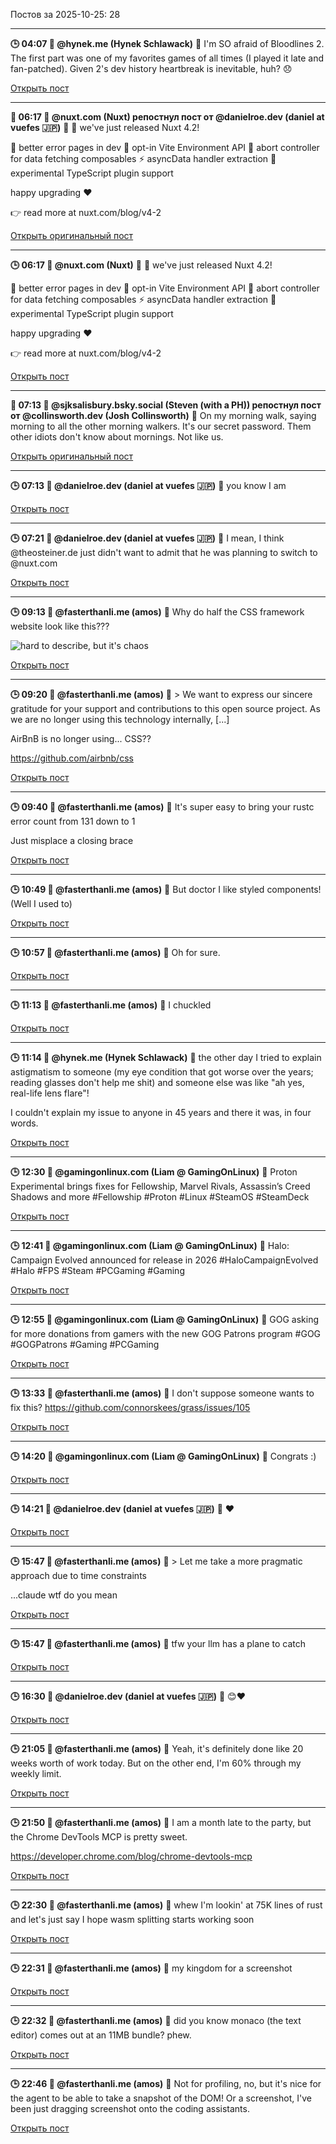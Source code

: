Постов за 2025-10-25: 28

----
**🕒 04:07 👤 @hynek.me (Hynek Schlawack)**
💬 I'm SO afraid of Bloodlines 2. The first part was one of my favorites games of all times (I played it late and fan-patched). Given 2's dev history heartbreak is inevitable, huh? 😞

[Открыть пост](https://bsky.app/profile/hynek.me/post/3m3yjbjcp2l2a)

----
**🔄 06:17 👤 @nuxt.com (Nuxt) репостнул пост от @danielroe.dev (daniel at vuefes 🇯🇵)**
💬 🎁 we've just released Nuxt 4.2!

🎨 better error pages in dev
🔮 opt-in Vite Environment API
🎯 abort controller for data fetching composables
⚡️ asyncData handler extraction
🔧 experimental TypeScript plugin support

happy upgrading ❤️

👉 read more at nuxt.com/blog/v4-2

[Открыть оригинальный пост](https://bsky.app/profile/nuxt.com/post/3m3yqisp74e2l)

----
**🕒 06:17 👤 @nuxt.com (Nuxt)**
💬 🎁 we've just released Nuxt 4.2!

🎨 better error pages in dev
🔮 opt-in Vite Environment API
🎯 abort controller for data fetching composables
⚡️ asyncData handler extraction
🔧 experimental TypeScript plugin support

happy upgrading ❤️

👉 read more at nuxt.com/blog/v4-2

[Открыть пост](https://bsky.app/profile/nuxt.com/post/3m3yqisp74e2l)

----
**🔄 07:13 👤 @sjksalisbury.bsky.social (Steven (with a PH)) репостнул пост от @collinsworth.dev (Josh Collinsworth)**
💬 On my morning walk, saying morning to all the other morning walkers. It's our secret password. Them other idiots don't know about mornings. Not like us.

[Открыть оригинальный пост](https://bsky.app/profile/sjksalisbury.bsky.social/post/3m3ytndybg22h)

----
**🕒 07:13 👤 @danielroe.dev (daniel at vuefes 🇯🇵)**
💬 you know I am

[Открыть пост](https://bsky.app/profile/danielroe.dev/post/3m3ytnqfzwk2l)

----
**🕒 07:21 👤 @danielroe.dev (daniel at vuefes 🇯🇵)**
💬 I mean, I think @theosteiner.de just didn't want to admit that he was planning to switch to @nuxt.com

[Открыть пост](https://bsky.app/profile/danielroe.dev/post/3m3yu3qhql22o)

----
**🕒 09:13 👤 @fasterthanli.me (amos)**
💬 Why do half the CSS framework website look like this???

![hard to describe, but it's chaos](https://cdn.bsky.app/img/feed_fullsize/plain/did:plc:dqrcz4py2hrv4lzcs6ygoagj/bafkreieqby4ko4ucmjnymsjifx5yazkfskeau6ustzk5yoodfqzrw2swqq@jpeg)

[Открыть пост](https://bsky.app/profile/fasterthanli.me/post/3m3z2esdsmc2y)

----
**🕒 09:20 👤 @fasterthanli.me (amos)**
💬 > We want to express our sincere gratitude for your support and contributions to this open source project. As we are no longer using this technology internally, [...]

AirBnB is no longer using... CSS??

https://github.com/airbnb/css

[Открыть пост](https://bsky.app/profile/fasterthanli.me/post/3m3z2qfsue22o)

----
**🕒 09:40 👤 @fasterthanli.me (amos)**
💬 It's super easy to bring your rustc error count from 131 down to 1

Just misplace a closing brace

[Открыть пост](https://bsky.app/profile/fasterthanli.me/post/3m3z3uifgfc2o)

----
**🕒 10:49 👤 @fasterthanli.me (amos)**
💬 But doctor I like styled components! (Well I used to)

[Открыть пост](https://bsky.app/profile/fasterthanli.me/post/3m3z7qefnx22v)

----
**🕒 10:57 👤 @fasterthanli.me (amos)**
💬 Oh for sure.

[Открыть пост](https://bsky.app/profile/fasterthanli.me/post/3m3za5vtmss2v)

----
**🕒 11:13 👤 @fasterthanli.me (amos)**
💬 I chuckled

[Открыть пост](https://bsky.app/profile/fasterthanli.me/post/3m3zb3l3eas2v)

----
**🕒 11:14 👤 @hynek.me (Hynek Schlawack)**
💬 the other day I tried to explain astigmatism to someone (my eye condition that got worse over the years; reading glasses don't help me shit) and someone else was like "ah yes, real-life lens flare"!

I couldn't explain my issue to anyone in 45 years and there it was, in four words.

[Открыть пост](https://bsky.app/profile/hynek.me/post/3m3zb5emdks2a)

----
**🕒 12:30 👤 @gamingonlinux.com (Liam @ GamingOnLinux)**
💬 Proton Experimental brings fixes for Fellowship, Marvel Rivals, Assassin’s Creed Shadows and more
#Fellowship #Proton #Linux #SteamOS #SteamDeck

[Открыть пост](https://bsky.app/profile/gamingonlinux.com/post/3m3zfehc5oi25)

----
**🕒 12:41 👤 @gamingonlinux.com (Liam @ GamingOnLinux)**
💬 Halo: Campaign Evolved announced for release in 2026
#HaloCampaignEvolved #Halo #FPS #Steam #PCGaming #Gaming

[Открыть пост](https://bsky.app/profile/gamingonlinux.com/post/3m3zfxtwodx22)

----
**🕒 12:55 👤 @gamingonlinux.com (Liam @ GamingOnLinux)**
💬 GOG asking for more donations from gamers with the new GOG Patrons program
#GOG #GOGPatrons #Gaming #PCGaming

[Открыть пост](https://bsky.app/profile/gamingonlinux.com/post/3m3zgrmxh6n2u)

----
**🕒 13:33 👤 @fasterthanli.me (amos)**
💬 I don't suppose someone wants to fix this? https://github.com/connorskees/grass/issues/105

[Открыть пост](https://bsky.app/profile/fasterthanli.me/post/3m3ziusnkoc2w)

----
**🕒 14:20 👤 @gamingonlinux.com (Liam @ GamingOnLinux)**
💬 Congrats :)

[Открыть пост](https://bsky.app/profile/gamingonlinux.com/post/3m3zliw5qac23)

----
**🕒 14:21 👤 @danielroe.dev (daniel at vuefes 🇯🇵)**
💬 ❤️

[Открыть пост](https://bsky.app/profile/danielroe.dev/post/3m3zlkcz4u22y)

----
**🕒 15:47 👤 @fasterthanli.me (amos)**
💬 > Let me take a more pragmatic approach due to time constraints

...claude wtf do you mean

[Открыть пост](https://bsky.app/profile/fasterthanli.me/post/3m3zqdyjnxk2y)

----
**🕒 15:47 👤 @fasterthanli.me (amos)**
💬 tfw your llm has a plane to catch

[Открыть пост](https://bsky.app/profile/fasterthanli.me/post/3m3zqei52gk2y)

----
**🕒 16:30 👤 @danielroe.dev (daniel at vuefes 🇯🇵)**
💬 😊❤️

[Открыть пост](https://bsky.app/profile/danielroe.dev/post/3m3zsrfoaos2l)

----
**🕒 21:05 👤 @fasterthanli.me (amos)**
💬 Yeah, it's definitely done like 20 weeks worth of work today. But on the other end, I'm 60% through my weekly limit.

[Открыть пост](https://bsky.app/profile/fasterthanli.me/post/3m42c5hpb7k2z)

----
**🕒 21:50 👤 @fasterthanli.me (amos)**
💬 I am a month late to the party, but the Chrome DevTools MCP is pretty sweet.

https://developer.chrome.com/blog/chrome-devtools-mcp

[Открыть пост](https://bsky.app/profile/fasterthanli.me/post/3m42eolezrk2n)

----
**🕒 22:30 👤 @fasterthanli.me (amos)**
💬 whew I'm lookin' at 75K lines of rust and let's just say I hope wasm splitting starts working soon

[Открыть пост](https://bsky.app/profile/fasterthanli.me/post/3m42gvy7kss2l)

----
**🕒 22:31 👤 @fasterthanli.me (amos)**
💬 my kingdom for a screenshot

[Открыть пост](https://bsky.app/profile/fasterthanli.me/post/3m42gwl5gj22l)

----
**🕒 22:32 👤 @fasterthanli.me (amos)**
💬 did you know monaco (the text editor) comes out at an 11MB bundle? phew.

[Открыть пост](https://bsky.app/profile/fasterthanli.me/post/3m42gylryts2l)

----
**🕒 22:46 👤 @fasterthanli.me (amos)**
💬 Not for profiling, no, but it's nice for the agent to be able to take a snapshot of the DOM! Or a screenshot, I've been just dragging screenshot onto the coding assistants.

[Открыть пост](https://bsky.app/profile/fasterthanli.me/post/3m42hslkhfs2l)

